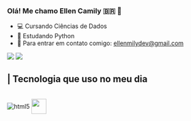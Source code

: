 
### Olá! Me chamo Ellen Camily 🇧🇷 🖖

- 💻 Cursando Ciências de Dados
- 📝 Estudando Python
- 👧 Para entrar em contato comigo: ellenmilydev@gmail.com

<div>
  <a href = "mailto:ellenmilydev@gmail.com"><img src="https://img.shields.io/badge/-Gmail-%23333?style=for-the-badge&logo=gmail&logoColor=white" target="_blank"></a>
  <a href="https://www.linkedin.com/in/rafaella-ballerini-45875016a" target="_blank"><img src="https://img.shields.io/badge/-LinkedIn-%230077B5?style=for-the-badge&logo=linkedin&logoColor=white" target="_blank"></a> 
  
</div>

## | Tecnologia que uso no meu dia

<div style="display: inline_block"><br>
    <img align="center" alt="html5" src="https://img.shields.io/badge/Python-3776AB?style=for-the-badge&logo=python&logoColor=white">
         <img align="center"  width="35em" src="https://cdn.jsdelivr.net/gh/devicons/devicon/icons/mysql/mysql-original.svg">
</div>
